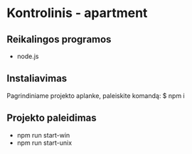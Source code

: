 # Kontrolinis - apartment

## Reikalingos programos
* node.js

## Instaliavimas
Pagrindiniame projekto aplanke, paleiskite komandą:
  $ npm i

## Projekto paleidimas
  * npm run start-win
  * npm run start-unix